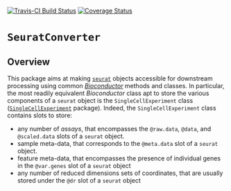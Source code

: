 [![Travis-CI Build Status](https://travis-ci.com/kevinrue/SeuratConverter.svg?branch=master)](https://travis-ci.org/kevinrue/SeuratConverter)
[![Coverage Status](https://img.shields.io/codecov/c/github/kevinrue/SeuratConverter/master.svg)](https://codecov.io/github/kevinrue/SeuratConverter?branch=master)

# `SeuratConverter`

## Overview

This package aims at making
[`seurat`](https://CRAN.R-project.org/package=Seurat) objects
accessible for downstream
processing using common
[_Bioconductor_](https://www.bioconductor.org) methods and classes.
In particular, the most readily equivalent _Bioconductor_ class apt
to store the various components of a `seurat` object is the
`SingleCellExperiment` class
([`SingleCellExperiment`](http://bioconductor.org/packages/SingleCellExperiment/)
package).
Indeed, the `SingleCellExperiment` class contains slots to store:
* any number of _assays_, that encompasses the `@raw.data`, `@data`, and
    `@scaled.data` slots of a `seurat` object.
* sample meta-data, that corresponds to the `@meta.data` slot of a `seurat`
    object.
* feature meta-data, that encompasses the presence of individual genes in the
    `@var.genes` slot of a `seurat` object
* any number of reduced dimensions sets of coordinates, that are usually
    stored under the `@dr` slot of a `seurat` object
